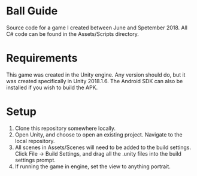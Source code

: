 # Ball Guide
Source code for a game I created between June and Spetember 2018. All C# code can be found in the Assets/Scripts directory.

# Requirements
This game was created in the Unity engine. Any version should do, but it was created specifically in Unity 2018.1.6. The Android SDK can also be installed if you wish to build the APK.

# Setup
1. Clone this repository somewhere locally. 
2. Open Unity, and choose to open an existing project. Navigate to the local repository.
3. All scenes in Assets/Scenes will need to be added to the build settings. Click File -> Build Settings, and drag all the .unity files into the build settings prompt.
4. If running the game in engine, set the view to anything portrait.
